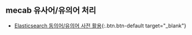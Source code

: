 ## mecab 유사어/유의어 처리

* [Elasticsearch 동의어/유의어 사전 활용](https://docs.djangoproject.com/ko/2.0/){:.btn.btn-default target="_blank"}

